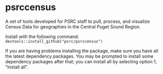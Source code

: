 # psrccensus

A set of tools developed for PSRC staff to pull, process, and visualize Census Data for geographies in the Central Puget Sound Region.

Install with the following command: `devtools::install_github("psrc/psrccensus")`

If you are having problems installing the package, make sure you have all the latest dependency packages. You may be prompted to install some dependency packages after that; you can install all by selecting option 1, "Install all".
